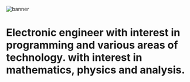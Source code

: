 ![banner](https://github.com/Jeygo405/Jeygo405/issues/1#issue-1739899357)
    
# Electronic engineer with interest in programming and various areas of technology. with interest in mathematics, physics and analysis.

